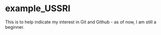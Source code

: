 # example_USSRI
This is to help indicate my interest in Git and Github - as of now, I am still a beginner.
